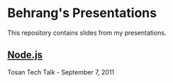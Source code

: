 # Behrang's Presentations

This repository contains slides from my presentations.

## [Node.js](node.js/2011-09-07/)

Tosan Tech Talk - September 7, 2011
